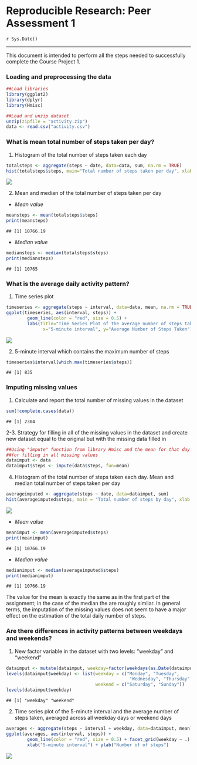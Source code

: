 # Reproducible Research: Peer Assessment 1
`r Sys.Date()`  
****
This document is intended to perform all the steps needed to successfully complete the Course Project 1. 



### Loading and preprocessing the data


```r
##Load libraries
library(ggplot2)
library(dplyr)
library(Hmisc)

##Load and unzip dataset 
unzip(zipfile = "activity.zip")
data <- read.csv("activity.csv")
```

### What is mean total number of steps taken per day?

1. Histogram of the total number of steps taken each day


```r
totalsteps <- aggregate(steps ~ date, data=data, sum, na.rm = TRUE)
hist(totalsteps$steps, main="Total number of steps taken per day", xlab="Steps per day", col="grey")
```

![](figureunnamed-chunk-2-1.png) 

2. Mean and median of the total number of steps taken per day

* *Mean value*

```r
meansteps <- mean(totalsteps$steps)
print(meansteps)
```

```
## [1] 10766.19
```

* *Median value*

```r
mediansteps <- median(totalsteps$steps)
print(mediansteps)
```

```
## [1] 10765
```

### What is the average daily activity pattern?

1. Time series plot

```r
timeseries <- aggregate(steps ~ interval, data=data, mean, na.rm = TRUE)
ggplot(timeseries, aes(interval, steps)) + 
        geom_line(color = "red", size = 0.5) + 
        labs(title="Time Series Plot of the average number of steps taken",
              x="5-minute interval", y="Average Number of Steps Taken")
```

![](figureunnamed-chunk-5-1.png) 

2. 5-minute interval which contains the maximum number of steps

```r
timeseries$interval[which.max(timeseries$steps)]
```

```
## [1] 835
```

### Imputing missing values
1. Calculate and report the total number of missing values in the dataset


```r
sum(!complete.cases(data))
```

```
## [1] 2304
```

2-3. Strategy for filling in all of the missing values in the dataset and create new dataset equal to the original but with the missing data filled in


```r
##Using "impute" function from library Hmisc and the mean for that day
##for filling in all missing values
dataimput <- data
dataimput$steps <- impute(data$steps, fun=mean)
```

4. Histogram of the total number of steps taken each day. Mean and median total number of steps taken per day


```r
averageimputed <- aggregate(steps ~ date, data=dataimput, sum)
hist(averageimputed$steps, main = "Total number of steps by day", xlab = "Steps per day", col = "grey")
```

![](figureunnamed-chunk-9-1.png) 

* *Mean value*

```r
meanimput <- mean(averageimputed$steps)
print(meanimput)
```

```
## [1] 10766.19
```

* *Median value*

```r
medianimput <- median(averageimputed$steps)
print(medianimput)
```

```
## [1] 10766.19
```

The value for the mean is exactly the same as in the first part of the assignment; in the case of the median the are roughly similar. In general terms, the imputation of the missing values does not seem to have a major effect on the estimation of the total daily number of steps.

### Are there differences in activity patterns between weekdays and weekends?

1. New factor variable in the dataset with two levels: “weekday” and “weekend”


```r
dataimput <- mutate(dataimput, weekday=factor(weekdays(as.Date(dataimput$date))))
levels(dataimput$weekday) <- list(weekday = c("Monday", "Tuesday",
                                               "Wednesday", "Thursday","Friday"),
                                  weekend = c("Saturday", "Sunday"))
levels(dataimput$weekday)
```

```
## [1] "weekday" "weekend"
```

2. Time series plot of the 5-minute interval and the average number of steps taken, averaged across all weekday days or weekend days


```r
averages <- aggregate(steps ~ interval + weekday, data=dataimput, mean)
ggplot(averages, aes(interval, steps)) + 
        geom_line(color = "red", size = 0.5) + facet_grid(weekday ~ .) + 
        xlab("5-minute interval") + ylab("Number of of steps")
```

![](figureunnamed-chunk-13-1.png) 

